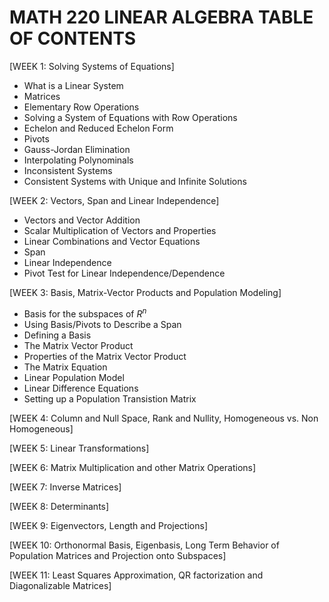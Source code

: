 # MATH 220 LINEAR ALGEBRA TABLE OF CONTENTS
[WEEK 1: Solving Systems of Equations]
- What is a Linear System
- Matrices
- Elementary Row Operations
- Solving a System of Equations with Row Operations
- Echelon and Reduced Echelon Form
- Pivots
- Gauss-Jordan Elimination
- Interpolating Polynominals
- Inconsistent Systems
- Consistent Systems with Unique and Infinite Solutions

[WEEK 2: Vectors, Span and Linear Independence]
- Vectors and Vector Addition
- Scalar Multiplication of Vectors and Properties
- Linear Combinations and Vector Equations
- Span
- Linear Independence
- Pivot Test for Linear Independence/Dependence

[WEEK 3: Basis, Matrix-Vector Products and Population Modeling]
- Basis for the subspaces of $R^n$
- Using Basis/Pivots to Describe a Span
- Defining a Basis
- The Matrix Vector Product
- Properties of the Matrix Vector Product
- The Matrix Equation
- Linear Population Model
- Linear Difference Equations
- Setting up a Population Transistion Matrix

[WEEK 4: Column and Null Space, Rank and Nullity, Homogeneous vs. Non Homogeneous]



[WEEK 5: Linear Transformations]


[WEEK 6: Matrix Multiplication and other Matrix Operations]


[WEEK 7: Inverse Matrices]



[WEEK 8: Determinants]


[WEEK 9: Eigenvectors, Length and Projections]


[WEEK 10: Orthonormal Basis, Eigenbasis, Long Term Behavior of Population Matrices and Projection onto Subspaces]




[WEEK 11: Least Squares Approximation, QR factorization and Diagonalizable Matrices]


